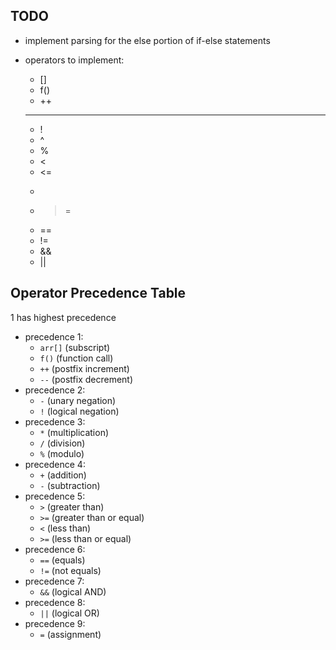 ## TODO

- implement parsing for the else portion of if-else statements

- operators to implement:
    - []
    - f()
    - ++
    - --
    - !
    - ^
    - %
    - <
    - <=
    - >
    - >=
    - ==
    - !=
    - &&
    - ||

## Operator Precedence Table

1 has highest precedence

- precedence 1:
    - `arr[]`   (subscript)
    - `f()`     (function call)
    - `++`      (postfix increment)
    - `--`      (postfix decrement)
- precedence 2:
    - `-`       (unary negation)
    - `!`       (logical negation)
- precedence 3:
    - `*`       (multiplication)
    - `/`       (division)
    - `%`       (modulo)
- precedence 4:
    - `+`       (addition)
    - `-`       (subtraction)
- precedence 5:
    - `>`       (greater than)
    - `>=`      (greater than or equal)
    - `<`       (less than)
    - `>=`      (less than or equal)
- precedence 6:
    - `==`      (equals)
    - `!=`      (not equals)
- precedence 7:
    - `&&`      (logical AND)
- precedence 8:
    - `||`      (logical OR)
- precedence 9:
    - `=`       (assignment)
